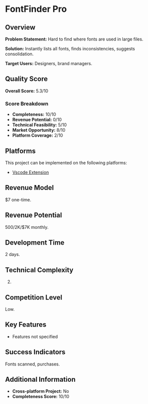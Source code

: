 # FontFinder Pro

## Overview
**Problem Statement:** Hard to find where fonts are used in large files.

**Solution:** Instantly lists all fonts, finds inconsistencies, suggests consolidation.

**Target Users:** Designers, brand managers.

## Quality Score
**Overall Score:** 5.3/10

### Score Breakdown
- **Completeness:** 10/10
- **Revenue Potential:** 0/10
- **Technical Feasibility:** 5/10
- **Market Opportunity:** 8/10
- **Platform Coverage:** 2/10

## Platforms
This project can be implemented on the following platforms:
- [Vscode Extension](./platforms/vscode-extension/)

## Revenue Model
$7 one-time.

## Revenue Potential
$500/$2K/$7K monthly.

## Development Time
2 days.

## Technical Complexity
2.

## Competition Level
Low.

## Key Features
- Features not specified

## Success Indicators
Fonts scanned, purchases.

## Additional Information
- **Cross-platform Project:** No
- **Completeness Score:** 10/10
